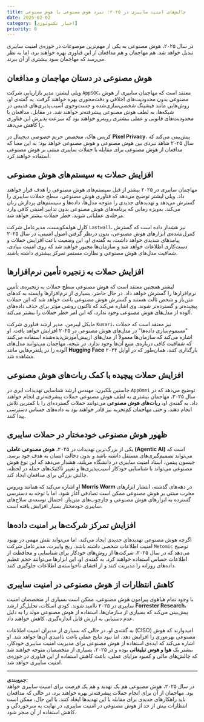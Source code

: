 ```yaml
---
title: چالش‌های امنیت سایبری در ۲۰۲۵؛ نبرد هوش مصنوعی با هوش مصنوعی
date: 2025-02-02
category: [اخبار تکنولوژی]
priority: 0
---
```



در سال ۲۰۲۵، هوش مصنوعی به یکی از مهم‌ترین موضوعات در حوزه‌ی امنیت سایبری تبدیل خواهد شد. هم مهاجمان و هم مدافعان از این فناوری بهره خواهند برد، اما به نظر می‌رسد که مهاجمان سود بیشتری از آن ببرند.

## **هوش مصنوعی در دستان مهاجمان و مدافعان**

ویلی لیشتر، مدیر بازاریابی شرکت `AppSOC`، معتقد است که مهاجمان سایبری از هوش مصنوعی بدون محدودیت‌های اخلاقی و دقت‌محوری بهره خواهند گرفت. به گفته‌ی او، روش‌هایی مانند فیشینگ شخصی‌سازی‌شده و جست‌وجوی آسیب‌پذیری‌های قدیمی در شبکه‌ها، به لطف هوش مصنوعی پیشرفته‌تر خواهند شد. در مقابل، مدافعان با محدودیت‌های قانونی و عملی بیشتری روبه‌رو خواهند بود که سرعت پذیرش این فناوری را کاهش می‌دهد.

کریس هاک، متخصص حریم خصوصی دیجیتال در **Pixel Privacy**، پیش‌بینی می‌کند که سال ۲۰۲۵ شاهد نبردی بین هوش مصنوعی و هوش مصنوعی خواهد بود؛ به این معنا که مدافعان از هوش مصنوعی برای مقابله با حملات سایبری مبتنی بر هوش مصنوعی استفاده خواهند کرد.

## **افزایش حملات به سیستم‌های هوش مصنوعی**

مهاجمان سایبری در ۲۰۲۵ بیشتر از قبل سیستم‌های هوش مصنوعی را هدف قرار خواهند داد. ویلی لیشتر توضیح می‌دهد که فناوری هوش مصنوعی، سطح حملات سایبری را گسترش می‌دهد و تهدیدهای جدیدی را متوجه مدل‌ها، داده‌ها و سیستم‌های پردازش زبان می‌کند. به‌ویژه زمانی که برنامه‌های هوش مصنوعی بدون تدابیر امنیتی کافی وارد مرحله‌ی عملیاتی شوند، خطر حملات بیشتر خواهد شد.

کارل هولمکویست، مدیرعامل شرکت `Lastwall`، نیز هشدار داده است که گسترش کنترل‌نشده‌ی ابزارهای هوش مصنوعی، بدون درنظر گرفتن اصول امنیتی، در سال ۲۰۲۵ پیامدهای شدیدی خواهد داشت. به گفته‌ی او، این وضعیت باعث افزایش حملات و دست‌کاری اطلاعات خواهد شد و سازمان‌ها مجبور خواهند شد که روی امنیت بنیادی، شفافیت مدل‌های هوش مصنوعی و نظارت مستمر تمرکز بیشتری داشته باشند.

## **افزایش حملات به زنجیره تأمین نرم‌افزارها**

لیشتر همچنین معتقد است که هوش مصنوعی سطح حملات به زنجیره‌ی تأمین نرم‌افزارها را گسترش خواهد داد. در حال حاضر، بسیاری از نرم‌افزارها وابسته به کدهای متن‌باز و شخص ثالث هستند و گسترش هوش مصنوعی باعث خواهد شد که این حملات پیچیده‌تر و گسترده‌تر شوند. وی اشاره می‌کند که تاکنون روشی مؤثر برای حذف داده‌های آلوده از مدل‌های هوش مصنوعی وجود ندارد، که این امر خطر حملات را بیشتر می‌کند.

مایکل لیبرمن، مدیر ارشد فناوری شرکت `Kusari`، نیز معتقد است که حملات "مسموم‌سازی داده‌ها" در مدل‌های هوش مصنوعی در ۲۰۲۵ افزایش خواهد یافت. او اشاره می‌کند که سازمان‌ها معمولاً از مدل‌های ازپیش‌آموزش‌دیده‌شده استفاده می‌کنند که شفافیت کافی درباره‌ی منبع آن‌ها وجود ندارد. در نتیجه، مهاجمان می‌توانند مدل‌های آلوده را در پلتفرم‌هایی مانند **Hugging Face** بارگذاری کنند، همان‌طور که در اوایل ۲۰۲۴ مشاهده شد.

## **افزایش حملات پیچیده با کمک ربات‌های هوش مصنوعی**

جاستین بلکبرن، مهندس ارشد شناسایی تهدیدات ابری در `AppOmni` توضیح می‌دهد که در سال ۲۰۲۵، مهاجمان بیشتری به لطف هوش مصنوعی حملات پیشرفته‌تری انجام خواهند داد. به گفته‌ی او، **ربات‌های هوش مصنوعی** می‌توانند حملات گسترده‌ای را با کمترین تلاش انجام دهند، و حتی مهاجمان کم‌تجربه نیز قادر خواهند بود به داده‌های حساس دسترسی پیدا کنند.

## **ظهور هوش مصنوعی خودمختار در حملات سایبری**

یکی از بزرگ‌ترین تهدیدات در ۲۰۲۵، **هوش مصنوعی عاملی (Agentic AI)** است که می‌تواند تصمیم‌گیری‌های مستقل داشته باشد و بدون دخالت انسان به هدف خود برسد. جیسون پیتمن، استاد امنیت سایبری در دانشگاه مریلند، هشدار می‌دهد که این نوع هوش مصنوعی می‌تواند با شناسایی خودکار آسیب‌پذیری‌ها و تغییر تاکتیک‌های حمله در لحظه، چالش بزرگی برای مدافعان ایجاد کند.

او اشاره می‌کند که همانند ویروس **Morris Worm** در دهه‌های گذشته، انتشار ابزارهای مخرب مبتنی بر هوش مصنوعی ممکن است تصادفی آغاز شود، اما با توجه به دسترسی گسترده به ابزارهای هوش مصنوعی و چارچوب‌های متن‌باز، احتمال توسعه‌ی سلاح‌های سایبری خودمختار بسیار افزایش یافته است.

## **افزایش تمرکز شرکت‌ها بر امنیت داده‌ها**

اگرچه هوش مصنوعی تهدیدهای جدیدی ایجاد می‌کند، اما می‌تواند نقش مهمی در بهبود امنیت اطلاعات شخصی داشته باشد. ریچ وایبرت، مدیرعامل شرکت `Metomic` توضیح می‌دهد که در سال ۲۰۲۵، شرکت‌ها از روش‌های خودکار برای شناسایی و محافظت از اطلاعات حساس استفاده خواهند کرد. به گفته‌ی او، این ابزارها می‌توانند حجم عظیم داده‌های روزانه را مدیریت کنند و از افشای ناخواسته‌ی اطلاعات جلوگیری کنند.

## **کاهش انتظارات از هوش مصنوعی در امنیت سایبری**

با وجود تمام هیاهوی پیرامون هوش مصنوعی، ممکن است بسیاری از متخصصان امنیت سایبری در ۲۰۲۵ ناامید شوند. کودی اسکات، تحلیل‌گر ارشد **Forrester Research**، پیش‌بینی می‌کند که بسیاری از سازمان‌ها، استفاده از هوش مصنوعی مولد را به دلیل عدم دستیابی به ارزش قابل اندازه‌گیری، کاهش خواهند داد.

به گفته‌ی او، در حالی که بسیاری از مدیران امنیت اطلاعات (CISO) امیدوارند که هوش مصنوعی بهره‌وری را افزایش دهد، اما نبود نتایج عملی باعث ناامیدی آن‌ها خواهد شد. او اشاره می‌کند که ایده‌ی استفاده از هوش مصنوعی برای مدیریت امنیت سایبری خودکار، بیشتر یک **هوا و هوس تبلیغاتی** بوده و در ۲۰۲۵، بسیاری از متخصصان متوجه خواهند شد که چالش‌های مالی و کمبود مزایای عملی، باعث کاهش استفاده از این فناوری در حوزه‌ی امنیت سایبری خواهد شد.

---

**جمع‌بندی:**  
در سال ۲۰۲۵، هوش مصنوعی هم یک تهدید و هم یک فرصت برای امنیت سایبری خواهد بود. مهاجمان از آن برای انجام حملات پیشرفته‌تر بهره خواهند برد، در حالی که مدافعان باید راهکارهای جدیدی برای مقابله با این تهدیدها ایجاد کنند. با این حال، ممکن است انتظارات بیش از حد از هوش مصنوعی در امنیت سایبری، در نهایت به سرخوردگی و کاهش استفاده از آن منجر شود.